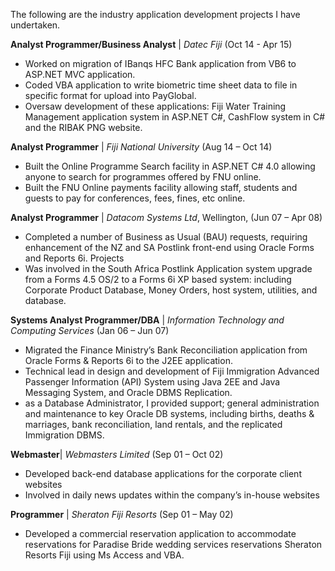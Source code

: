 The following are the industry application development projects I have undertaken.

<b>Analyst Programmer/Business Analyst</b> | <i>Datec Fiji</i> (Oct 14 - Apr 15)
-	Worked on migration of IBanqs HFC Bank application from VB6 to ASP.NET MVC application. 
-	Coded VBA application to write biometric time sheet data to file in specific format for upload into PayGlobal. 
-	Oversaw development of these applications: Fiji Water Training Management application system in ASP.NET C#, CashFlow system in C# and the RIBAK PNG website.

<b>Analyst Programmer</b> | <i>Fiji National University</i> (Aug 14 – Oct 14)
-	Built the Online Programme Search facility in ASP.NET C# 4.0 allowing anyone to search for programmes offered by FNU online.  
-	Built the FNU Online payments facility allowing staff, students and guests to pay for conferences, fees, fines, etc online. 

<b>Analyst Programmer</b> | <i>Datacom Systems Ltd</i>, Wellington, (Jun 07 – Apr 08)
-	Completed a number of Business as Usual (BAU) requests, requiring enhancement of the NZ and SA Postlink front-end using Oracle Forms and Reports 6i. 
Projects
-	Was involved in the South Africa Postlink Application system upgrade from a Forms 4.5 OS/2 to a Forms 6i XP based system: including Corporate Product Database, Money Orders, host system, utilities, and database. 

<b>Systems Analyst Programmer/DBA</b> | <i>Information Technology and Computing Services</i> (Jan 06 – Jun 07)
-	Migrated the Finance Ministry’s Bank Reconciliation application from Oracle Forms & Reports 6i to the J2EE application. 
-	Technical lead in design and development of Fiji Immigration Advanced Passenger Information (API) System using Java 2EE and Java Messaging System, and Oracle DBMS Replication. 
-	as a Database Administrator, I provided support; general administration and maintenance to key Oracle DB systems, including births, deaths & marriages, bank reconciliation, land rentals, and the replicated Immigration DBMS.

<b>Webmaster</b>| <i>Webmasters Limited</i> (Sep 01 – Oct 02)
-	Developed back-end database applications for the corporate client websites
-	Involved in daily news updates within the company’s in-house websites 

 <b>Programmer</b> | <i>Sheraton Fiji Resorts</i> (Sep 01 – May 02)
-	Developed a commercial reservation application to accommodate reservations for Paradise Bride wedding services reservations Sheraton Resorts Fiji using Ms Access and VBA.

